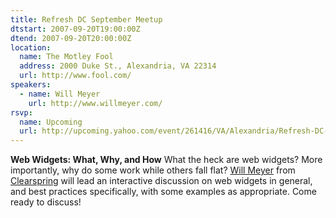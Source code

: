 ```yaml
---
title: Refresh DC September Meetup
dtstart: 2007-09-20T19:00:00Z
dtend: 2007-09-20T20:00:00Z
location:
  name: The Motley Fool
  address: 2000 Duke St., Alexandria, VA 22314
  url: http://www.fool.com/
speakers:
  - name: Will Meyer
    url: http://www.willmeyer.com/
rsvp:
  name: Upcoming
  url: http://upcoming.yahoo.com/event/261416/VA/Alexandria/Refresh-DC-September-meetup/The-Motley-Fool/
---
```


**Web Widgets: What, Why, and How**
What the heck are web widgets? More importantly, why do some work while others fall flat? [Will Meyer](http://www.willmeyer.com/) from [Clearspring](http://www.clearspring.com/) will lead an interactive discussion on web widgets in general, and best practices specifically, with some examples as appropriate. Come ready to discuss!